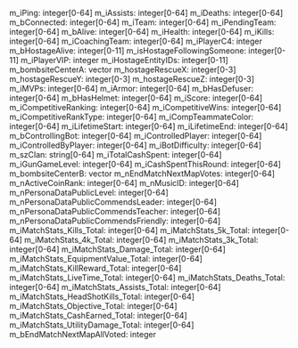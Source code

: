 m_iPing: integer[0-64]
m_iAssists: integer[0-64]
m_iDeaths: integer[0-64]
m_bConnected: integer[0-64]
m_iTeam: integer[0-64]
m_iPendingTeam: integer[0-64]
m_bAlive: integer[0-64]
m_iHealth: integer[0-64]
m_iKills: integer[0-64]
m_iCoachingTeam: integer[0-64]
m_iPlayerC4: integer
m_bHostageAlive: integer[0-11]
m_isHostageFollowingSomeone: integer[0-11]
m_iPlayerVIP: integer
m_iHostageEntityIDs: integer[0-11]
m_bombsiteCenterA: vector
m_hostageRescueX: integer[0-3]
m_hostageRescueY: integer[0-3]
m_hostageRescueZ: integer[0-3]
m_iMVPs: integer[0-64]
m_iArmor: integer[0-64]
m_bHasDefuser: integer[0-64]
m_bHasHelmet: integer[0-64]
m_iScore: integer[0-64]
m_iCompetitiveRanking: integer[0-64]
m_iCompetitiveWins: integer[0-64]
m_iCompetitiveRankType: integer[0-64]
m_iCompTeammateColor: integer[0-64]
m_iLifetimeStart: integer[0-64]
m_iLifetimeEnd: integer[0-64]
m_bControllingBot: integer[0-64]
m_iControlledPlayer: integer[0-64]
m_iControlledByPlayer: integer[0-64]
m_iBotDifficulty: integer[0-64]
m_szClan: string[0-64]
m_iTotalCashSpent: integer[0-64]
m_iGunGameLevel: integer[0-64]
m_iCashSpentThisRound: integer[0-64]
m_bombsiteCenterB: vector
m_nEndMatchNextMapVotes: integer[0-64]
m_nActiveCoinRank: integer[0-64]
m_nMusicID: integer[0-64]
m_nPersonaDataPublicLevel: integer[0-64]
m_nPersonaDataPublicCommendsLeader: integer[0-64]
m_nPersonaDataPublicCommendsTeacher: integer[0-64]
m_nPersonaDataPublicCommendsFriendly: integer[0-64]
m_iMatchStats_Kills_Total: integer[0-64]
m_iMatchStats_5k_Total: integer[0-64]
m_iMatchStats_4k_Total: integer[0-64]
m_iMatchStats_3k_Total: integer[0-64]
m_iMatchStats_Damage_Total: integer[0-64]
m_iMatchStats_EquipmentValue_Total: integer[0-64]
m_iMatchStats_KillReward_Total: integer[0-64]
m_iMatchStats_LiveTime_Total: integer[0-64]
m_iMatchStats_Deaths_Total: integer[0-64]
m_iMatchStats_Assists_Total: integer[0-64]
m_iMatchStats_HeadShotKills_Total: integer[0-64]
m_iMatchStats_Objective_Total: integer[0-64]
m_iMatchStats_CashEarned_Total: integer[0-64]
m_iMatchStats_UtilityDamage_Total: integer[0-64]
m_bEndMatchNextMapAllVoted: integer